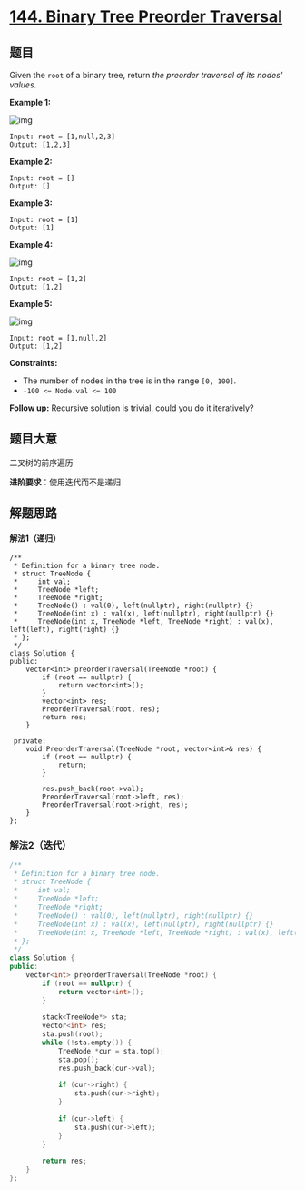 # [144. Binary Tree Preorder Traversal](https://leetcode.com/problems/binary-tree-preorder-traversal/)

## 题目

Given the `root` of a binary tree, return *the preorder traversal of its nodes' values*.

 

**Example 1:**

![img](https://assets.leetcode.com/uploads/2020/09/15/inorder_1.jpg)

```
Input: root = [1,null,2,3]
Output: [1,2,3]
```

**Example 2:**

```
Input: root = []
Output: []
```

**Example 3:**

```
Input: root = [1]
Output: [1]
```

**Example 4:**

![img](https://assets.leetcode.com/uploads/2020/09/15/inorder_5.jpg)

```
Input: root = [1,2]
Output: [1,2]
```

**Example 5:**

![img](https://assets.leetcode.com/uploads/2020/09/15/inorder_4.jpg)

```
Input: root = [1,null,2]
Output: [1,2]
```

 

**Constraints:**

- The number of nodes in the tree is in the range `[0, 100]`.
- `-100 <= Node.val <= 100`

 

**Follow up:** Recursive solution is trivial, could you do it iteratively?

## 题目大意

二叉树的前序遍历



**进阶要求**：使用迭代而不是递归

## 解题思路

#### 解法1（递归）

``````
/**
 * Definition for a binary tree node.
 * struct TreeNode {
 *     int val;
 *     TreeNode *left;
 *     TreeNode *right;
 *     TreeNode() : val(0), left(nullptr), right(nullptr) {}
 *     TreeNode(int x) : val(x), left(nullptr), right(nullptr) {}
 *     TreeNode(int x, TreeNode *left, TreeNode *right) : val(x), left(left), right(right) {}
 * };
 */
class Solution {
public:  
    vector<int> preorderTraversal(TreeNode *root) {
    	if (root == nullptr) {
    		return vector<int>();
    	}
        vector<int> res;
        PreorderTraversal(root, res);
        return res;
    }
    
 private:
    void PreorderTraversal(TreeNode *root, vector<int>& res) {
        if (root == nullptr) {
            return;
        }
        
        res.push_back(root->val);
        PreorderTraversal(root->left, res);
        PreorderTraversal(root->right, res);
    }
};
``````

### 解法2（迭代）

````c++
/**
 * Definition for a binary tree node.
 * struct TreeNode {
 *     int val;
 *     TreeNode *left;
 *     TreeNode *right;
 *     TreeNode() : val(0), left(nullptr), right(nullptr) {}
 *     TreeNode(int x) : val(x), left(nullptr), right(nullptr) {}
 *     TreeNode(int x, TreeNode *left, TreeNode *right) : val(x), left(left), right(right) {}
 * };
 */
class Solution {
public:  
    vector<int> preorderTraversal(TreeNode *root) {
        if (root == nullptr) {
            return vector<int>();
        }
        
        stack<TreeNode*> sta;
        vector<int> res;
        sta.push(root);
        while (!sta.empty()) {
            TreeNode *cur = sta.top();
            sta.pop();
            res.push_back(cur->val);
            
            if (cur->right) {
                sta.push(cur->right);
            }
            
            if (cur->left) {
                sta.push(cur->left);
            }
        }
        
        return res;
    }
};
````

